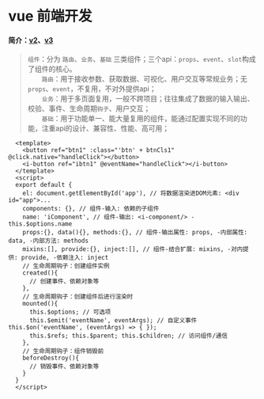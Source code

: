 # vue 前端开发

####  简介：[v2](https://cn.vuejs.org/v2/guide/)、[v3](https://cn.vuejs.org/v3/guide/) <br>

> `组件`：分为 `路由`、`业务`、`基础` 三类组件；三个api：`props`、`event`、`slot`构成了组件的核心。<br>
　　`路由`：用于接收参数、获取数据、可视化、用户交互等常规业务；无`props`、`event`，不复用，不对外提供api；<br>
　　`业务`：用于多页面复用，一般不跨项目；往往集成了数据的输入输出、校验、事件、生命周期`钩子`、用户交互；<br>
　　`基础`：用于功能单一、能大量复用的组件，能通过配置实现不同的功能，注重api的设计、兼容性、性能、高可用；

~~~vue
  <template>
    <button ref="btn1" :class="'btn' + btnCls1" @click.native="handleClick"></button>
    <i-button ref="ibtn1" @eventName="handleClick"></i-button>
  </template>
  <script>
  export default {
    el: document.getElementById('app'), // 将数据渲染进DOM元素: <div id="app">...
    components: {}, // 组件-输入: 依赖的子组件
    name: 'iComponent', // 组件-输出: <i-component/> - this.$options.name
    props:{}, data(){}, methods:{}, // 组件-输出属性: props, -内部属性: data, -内部方法: methods
    mixins:[], provide:{}, inject:[], // 组件-结合扩展: mixins, -对内提供: provide, -依赖注入: inject
    // 生命周期钩子：创建组件实例
    created(){
      // 创建事件、依赖对象等
    },
    // 生命周期钩子：创建组件后进行渲染时
    mounted(){
      this.$options; // 可选项
      this.$emit('eventName', eventArgs); // 自定义事件 this.$on('eventName', (eventArgs) => { });
      this.$refs; this.$parent; this.$children; // 访问组件/通信
    },
    // 生命周期钩子：组件销毁前
    beforeDestroy(){
      // 销毁事件、依赖对象等
    }
  }
  </script>
~~~

